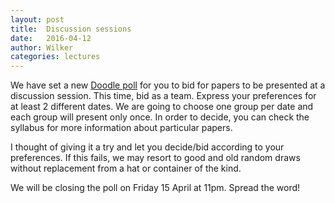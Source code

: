 ```yaml
---
layout: post
title:  Discussion sessions
date:   2016-04-12
author: Wilker
categories: lectures
---
```


We have set a new [Doodle poll](http://doodle.com/poll/ap6vu6ztu5c2dkks) for you to bid for papers to be presented at a discussion session.
This time, bid as a team. Express your preferences for at least 2 different dates. We are going to choose one group per date and each group will present only once.
In order to decide, you can check the syllabus for more information about particular papers.

I thought of giving it a try and let you decide/bid according to your preferences. If this fails, we may resort to good and old random draws without replacement from a hat or container of the kind. 

We will be closing the poll on Friday 15 April at 11pm. Spread the word!

